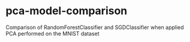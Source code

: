 # pca-model-comparison
Comparison of RandomForestClassifier and SGDClassifier when applied PCA performed on the MNIST dataset
